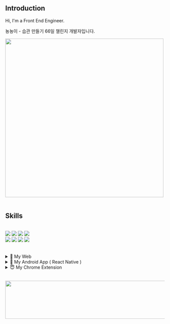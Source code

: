 ## Introduction

Hi, I'm a Front End Engineer. 

뇽뇽이 - 습관 만들기 66일 챌린지 개발자입니다.
<br/>

<a href='https://66daylaw.netlify.app/' target="_blank">
  <img src='https://github.com/user-attachments/assets/7f1531db-20bd-4d57-9a51-e62ff05931e5' width=500/>
</a>




<br/>
<br/>

## Skills

<br/>

  <div>
  <img src="https://img.shields.io/badge/HTML5-orange?style=flat&logo=html5&logoColor=white"/>
  <img src="https://img.shields.io/badge/CSS3-lightblue?style=flat&logo=css3&logoColor=white"/>
  <img src="https://img.shields.io/badge/Javascript-yellow?style=flat&logo=javascript&logoColor=white"/>
  <img src="https://img.shields.io/badge/Typescript-blue?style=flat&logo=typescript&logoColor=white"/>
  </div>
  <div>
  <img src="https://img.shields.io/badge/React-skyblue?style=flat&logo=react&logoColor=white"/>
  <img src="https://img.shields.io/badge/ReactNative-blue?style=flat&logo=react&logoColor=white"/>
  <img src="https://img.shields.io/badge/NextJS-darkblue?style=flat&logo=nextdotjs&logoColor=#000000"/>
  <img src="https://img.shields.io/badge/Storybook-pink?style=flat&logo=StoryBook&logoColor=#FF4785"/>
  </div>

<br/>
<br/>

<details>
<summary> 🤩 My Web </summary>

<br/>

<div style="border:1px solid lightgray; border-radius:12px; padding:10px; width:fit-content;">
      <a href='https://snazzy-stardust-69c0a0.netlify.app/' target="_blank">
        <div style="display:flex; align-items:center; gap:4px;">
           <img align="left" style="border-radius:8px" src="https://snazzy-stardust-69c0a0.netlify.app/logo512.png" width=50/>
           <strong>디지몬상 테스트</strong>
        </div>
      </a>
      <p style="padding-left:20px; margin-top:10px;">
       - 얼굴 사진을 업로드하여 나와 닮은 디지몬을 찾아보세요.
      </p>
    </div>
    
<br/>

<div style="border:1px solid lightgray; border-radius:12px; padding:10px; width:fit-content;">
      <a href='https://stalwart-palmier-4f6d8a.netlify.app/' target="_blank">
        <div style="display:flex; align-items:center; gap:4px;">
           <img align="left" style="border-radius:8px" src="https://stalwart-palmier-4f6d8a.netlify.app/logo512.png" width=50/>
           <strong>나락 퀴즈</strong>
        </div>
      </a>
      <p style="padding-left:20px; margin-top:10px;">
       - 본 퀴즈를 누군가 앞에서 풀게되면 공격을 받고 지위나 직업을 박탈당할 수 있습니다. 즉, 나락에 가실 수 있습니다.
      </p>
    </div>

 
<br/>

<div style="border:1px solid lightgray; border-radius:12px; padding:10px; width:fit-content;">
      <a href='https://steady-zabaione-6ad90f.netlify.app/' target="_blank">
        <div style="display:flex; align-items:center; gap:4px;">
           <img align="left" style="border-radius:8px" src="https://steady-zabaione-6ad90f.netlify.app/logo512.png" width=50/>
           <strong>똥 피하기</strong>
        </div>
      </a>
      <p style="padding-left:20px; margin-top:10px;">
       - 똥 피하기 웹 게임 ( 모바일 / 피씨 둘 다 플레이 가능 )
      </p>
    </div>



<br/>
<br/>
</details>

<details>
<summary>🤠 My Android App ( React Native ) </summary>

<br/>

  <div style="display:flex; flex-direction:row; gap:20px; flex-wrap:wrap;">
    <div style="border:1px solid lightgray; border-radius:12px; padding:10px; width:fit-content;">
      <a href='https://play.google.com/store/apps/details?id=com.daehwan2.booklog' target="_blank">
        <div style="display:flex; align-items:center; gap:4px;">
           <img align="left" style="border-radius:8px" src="https://play-lh.googleusercontent.com/PSPhkw12PmZybc9LcIDjlS0J4egDEgU0AIIiaj_rotB542O9BtagFKyVxySloiL3lfM=w480-h960-rw" width=50/>
           <strong>북로그</strong>
        </div>
      </a>
      <p style="padding-left:20px; margin-top:10px;">
       - 읽은 책, 읽을 예정책을 검색하고 저장 및 메모하세요.
      </p>
    </div>
    <div style="border:1px solid lightgray; border-radius:12px; padding:10px; width:fit-content;">
      <a href='https://play.google.com/store/apps/details?id=com.daehwan2.acidrain'>
        <div style="display:flex; align-items:center; gap:4px;">
           <img align="left" style="border-radius:8px" src="https://play-lh.googleusercontent.com/Ifx58_qPnXn3V3FiKFHDWxYDUXTi98YLzBWhW0q6ApdZYCfNcLCzG0bGzkiTiQAC_uQu=w480-h960-rw" width=50/>
           <strong>산성비 타자 게임</strong>
        </div>
      </a>
       <p style="padding-left:20px; margin-top:10px;">
       - 추억의 산성비 타자게임을 즐겨보세요.
      </p>
    </div>
    <div style="border:1px solid lightgray; border-radius:12px; padding:10px; width:fit-content;">
      <a href='https://play.google.com/store/apps/details?id=com.daehwan2.cointoss'>
        <div style="display:flex; align-items:center; gap:4px;">
           <img align="left" style="border-radius:8px" src="https://play-lh.googleusercontent.com/qmicJ4MuBXnGopeJJZD8x92dc2PCKzPMR0KRsoTAjotc8VLcooexDol7nrQwy3Pqshw=w480-h960-rw" width=50/>
           <strong>동전 던지기 맞추기</strong>
        </div>
      </a>
      <p style="padding-left:20px; margin-top:10px;">
       - 동전의 앞뒷면을 맞추어 돈을 모으세요.
      </p>
     </div>
     <div style="border:1px solid lightgray; border-radius:12px; padding:10px; width:fit-content;">
      <a href='https://play.google.com/store/apps/details?id=com.daehwan2.freefrog'>
        <div style="display:flex; align-items:center; gap:4px;">
           <img align="left" style="border-radius:8px" src="https://play-lh.googleusercontent.com/KJHM3HNRlg8ISa2sDZa8xF-3I0Xmi5CmnRztIOGnMpR_sWzHN-Hy2O78mlm5Fo_Cxho=w480-h960-rw" width=50/>
           <strong>청개구리 가위바위보</strong>
        </div>
      </a>
      <p style="padding-left:20px; margin-top:10px;">
       - 지락실에 나온 청개구리 가위바위보를 앱으로 즐겨보세요.
      </p>
     </div>
     <div style="border:1px solid lightgray; border-radius:12px; padding:10px; width:fit-content;">
      <a href='https://play.google.com/store/apps/details?id=com.daehwan2.GameQuiz'>
        <div style="display:flex; align-items:center; gap:4px;">
           <img align="left" style="border-radius:8px" src="https://play-lh.googleusercontent.com/7bYQYmn8Vo6njE5pAOYPfT6awoUT2gZTCsqwoxqiF3HkAKDFNoYXfpYiRKqtWJWjDg=w480-h960-rw" width=50/>
           <strong>PC 게임 맞추기</strong>
        </div>
      </a>
      <p style="padding-left:20px; margin-top:10px;">
       - PC 게임을 글자수와 스크린샷을 보고 맞추세요.
      </p>
     </div>
  </div>
</details>


<details>
<summary>😇 My Chrome Extension </summary>

<br/>

  <div style="display:flex; flex-direction:row; gap:20px; flex-wrap:wrap;">
    <div style="border:1px solid lightgray; border-radius:12px; padding:10px; width:fit-content;">
      <a href='https://chromewebstore.google.com/detail/google-image-crawler/hoggjapabhffmkfijmkfhlihfjblefhm' target="_blank">
        <div style="display:flex; align-items:center; gap:4px;">
           <img align="left" style="border-radius:8px" src="https://lh3.googleusercontent.com/oodnY_m9yc3t1vpLM3FrJh_GDXaDIikGh3HO9OVhCyOvxLkUeBL38ldOqMpMyjTIzFpRHsgjraZYNkxsJ8S0J8eANZk=s60" width=50/>
           <strong>Google Image Crawler</strong>
        </div>
      </a>
      <p style="padding-left:20px; margin-top:10px;">
       - 구글 이미지를 원하는 만큼 다운로드 하세요.
      </p>
    </div>
</details>

  <br/>
  <br/>

  </div>



<a href="https://github.com/devxb/gitanimals">
  <img src="https://render.gitanimals.org/lines/daehwan2?pet-id=1" width="1000" height="120"/>
</a>
